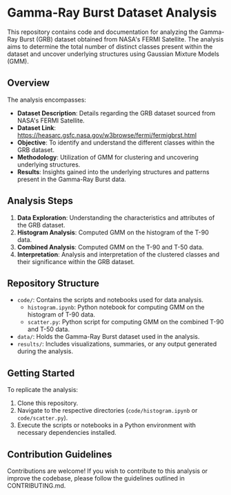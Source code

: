 # Gamma-Ray Burst Dataset Analysis

This repository contains code and documentation for analyzing the Gamma-Ray Burst (GRB) dataset obtained from NASA's FERMI Satellite. The analysis aims to determine the total number of distinct classes present within the dataset and uncover underlying structures using Gaussian Mixture Models (GMM).

## Overview

The analysis encompasses:

- **Dataset Description**: Details regarding the GRB dataset sourced from NASA's FERMI Satellite.
- **Dataset Link**: https://heasarc.gsfc.nasa.gov/w3browse/fermi/fermigbrst.html
- **Objective**: To identify and understand the different classes within the GRB dataset.
- **Methodology**: Utilization of GMM for clustering and uncovering underlying structures.
- **Results**: Insights gained into the underlying structures and patterns present in the Gamma-Ray Burst data.

## Analysis Steps

1. **Data Exploration**: Understanding the characteristics and attributes of the GRB dataset.
2. **Histogram Analysis**: Computed GMM on the histogram of the T-90 data.
3. **Combined Analysis**: Computed GMM on the T-90 and T-50 data.
4. **Interpretation**: Analysis and interpretation of the clustered classes and their significance within the GRB dataset.

## Repository Structure

- `code/`: Contains the scripts and notebooks used for data analysis.
  - `histogram.ipynb`: Python notebook for computing GMM on the histogram of T-90 data.
  - `scatter.py`: Python script for computing GMM on the combined T-90 and T-50 data.
- `data/`: Holds the Gamma-Ray Burst dataset used in the analysis.
- `results/`: Includes visualizations, summaries, or any output generated during the analysis.

## Getting Started

To replicate the analysis:

1. Clone this repository.
2. Navigate to the respective directories (`code/histogram.ipynb` or `code/scatter.py`).
3. Execute the scripts or notebooks in a Python environment with necessary dependencies installed.

## Contribution Guidelines

Contributions are welcome! If you wish to contribute to this analysis or improve the codebase, please follow the guidelines outlined in CONTRIBUTING.md.
